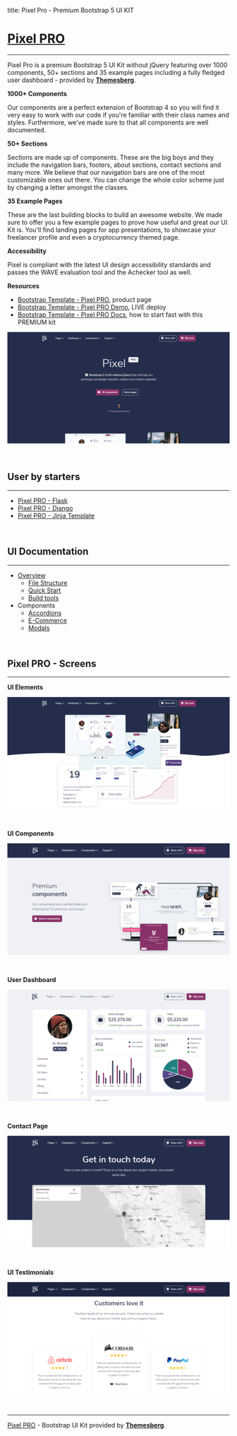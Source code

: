 title: Pixel Pro - Premium Bootstrap 5 UI KIT

# [Pixel PRO](https://themesberg.com/product/ui-kit/pixel-pro-premium-bootstrap-5-ui-kit)
---

Pixel Pro is a premium Bootstrap 5 UI Kit without jQuery featuring over 1000 components, 50+ sections and 35 example pages including a fully fledged user dashboard - provided by **[Themesberg](https://appseed.us/agency/themesberg)**.

**1000+ Components**

Our components are a perfect extension of Bootstrap 4 so you will find it very easy to work with our code if you're familiar with their class names and styles. Furthermore, we've made sure to that all components are well documented.

**50+ Sections**

Sections are made up of components. These are the big boys and they include the navigation bars, footers, about sections, contact sections and many more.
We believe that our navigation bars are one of the most customizable ones out there. You can change the whole color scheme just by changing a letter amongst the classes.

**35 Example Pages**

These are the last building blocks to build an awesome website. We made sure to offer you a few example pages to prove how useful and great our UI Kit is. You'll find landing pages for app presentations, to showcase your freelancer profile and even a cryptocurrency themed page.

**Accessibility**

Pixel is compliant with the latest UI design accessibility standards and passes the WAVE evaluation tool and the Achecker tool as well.

**Resources**

- [Bootstrap Template - Pixel PRO](https://themesberg.com/product/ui-kit/pixel-pro-premium-bootstrap-5-ui-kit), product page
- [Bootstrap Template - Pixel PRO Demo](https://demo.themesberg.com/pixel-pro/v5/index.html), LIVE deploy
- [Bootstrap Template - Pixel PRO Docs](https://themesberg.com/docs/pixel-bootstrap/getting-started/quick-start/), how to start fast with this PREMIUM kit


![Bootstrap Template - Pixel PRO. animated presentation.](https://raw.githubusercontent.com/ui-themes/bootstrap-template-pixel-pro/master/media/bootstrap-template-pixel-pro-intro.gif)

<br />

## User by starters
---

- [Pixel PRO - Flask](https://appseed.us/apps/flask-apps/flask-pixel-uikit-pro)
- [Pixel PRO - Django](/django/django-pixel-uikit-pro)
- [Pixel PRO - Jinja Template](https://appseed.us/jinja-template/jinja-pixel-uikit-pro)

<br />

## UI Documentation
---

- [Overview](https://themesberg.com/docs/pixel-bootstrap/getting-started/overview/)
    - [File Structure](https://themesberg.com/docs/pixel-bootstrap/getting-started/file-structure/)
    - [Quick Start](https://themesberg.com/docs/pixel-bootstrap/getting-started/quick-start/)
    - [Build tools](https://themesberg.com/docs/pixel-bootstrap/getting-started/build-tools/)
- Components
    - [Accordions](https://themesberg.com/docs/pixel-bootstrap/components/accordions/)
    - [E-Commerce](https://themesberg.com/docs/pixel-bootstrap/components/e-commerce/)
    - [Modals](https://themesberg.com/docs/pixel-bootstrap/components/modals/)

 <br />

## Pixel PRO - Screens
---

**UI Elements**

![Bootstrap Template Pixel PRO - UI Elements.](https://raw.githubusercontent.com/ui-themes/bootstrap-template-pixel-pro/master/media/bootstrap-template-pixel-pro-screen-ui.png)

<br />

**UI Components**

![Bootstrap Template Pixel PRO - UI Components.](https://raw.githubusercontent.com/ui-themes/bootstrap-template-pixel-pro/master/media/bootstrap-template-pixel-pro-screen-dash-section.png)

<br />

**User Dashboard**

![Bootstrap Template Pixel PRO - User Dashboard.](https://raw.githubusercontent.com/ui-themes/bootstrap-template-pixel-pro/master/media/bootstrap-template-pixel-pro-screen-dashboard.png)

<br />

**Contact Page**

![Bootstrap Template Pixel PRO - Contact Page.](https://raw.githubusercontent.com/ui-themes/bootstrap-template-pixel-pro/master/media/bootstrap-template-pixel-pro-screen-contact.png)

<br />

**UI Testimonials**

![Bootstrap Template Pixel PRO - UI Testimonials.](https://raw.githubusercontent.com/ui-themes/bootstrap-template-pixel-pro/master/media/bootstrap-template-pixel-pro-screen-testimonials.png)

<br />

---
[Pixel PRO](https://themesberg.com/product/ui-kit/pixel-pro-premium-bootstrap-5-ui-kit) - Bootstrap UI Kit provided by **[Themesberg](https://appseed.us/agency/themesberg)**.